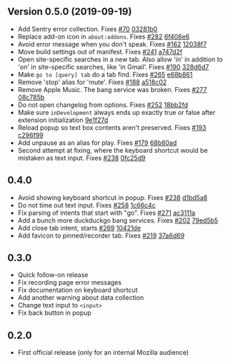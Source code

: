 ## Version 0.5.0 (2019-09-19)

- Add Sentry error collection. Fixes [#70](https://github.com/mozilla-services/screenshots/issues/70) [03281b0](https://github.com/mozilla-services/screenshots/commit/03281b0)
- Replace add-on icon in `about:addons`. Fixes [#282](https://github.com/mozilla-services/screenshots/issues/282) [6f408e6](https://github.com/mozilla-services/screenshots/commit/6f408e6)
- Avoid error message when you don't speak. Fixes [#162](https://github.com/mozilla-services/screenshots/issues/162) [12038f7](https://github.com/mozilla-services/screenshots/commit/12038f7)
- Move build settings out of manifest. Fixes [#241](https://github.com/mozilla-services/screenshots/issues/241) [a747d2f](https://github.com/mozilla-services/screenshots/commit/a747d2f)
- Open site-specific searches in a new tab. Also allow 'in' in addition to 'on' in site-specific searches, like 'in Gmail'. Fixes [#190](https://github.com/mozilla-services/screenshots/issues/190) [328d6d7](https://github.com/mozilla-services/screenshots/commit/328d6d7)
- Make `go to [query] tab` do a tab find. Fixes [#265](https://github.com/mozilla-services/screenshots/issues/265) [e68b861](https://github.com/mozilla-services/screenshots/commit/e68b861)
- Remove 'stop' alias for 'mute'. Fixes [#188](https://github.com/mozilla-services/screenshots/issues/188) [a518c02](https://github.com/mozilla-services/screenshots/commit/a518c02)
- Remove Apple Music. The bang service was broken. Fixes [#277](https://github.com/mozilla-services/screenshots/issues/277) [08c785b](https://github.com/mozilla-services/screenshots/commit/08c785b)
- Do not open changelog from options. Fixes [#252](https://github.com/mozilla-services/screenshots/issues/252) [18bb2fd](https://github.com/mozilla-services/screenshots/commit/18bb2fd)
- Make sure `inDevelopment` always ends up exactly true or false after extension initialization [9e1f27d](https://github.com/mozilla-services/screenshots/commit/9e1f27d)
- Reload popup so text box contents aren't preserved. Fixes [#193](https://github.com/mozilla-services/screenshots/issues/193) [c296f99](https://github.com/mozilla-services/screenshots/commit/c296f99)
- Add unpause as an alias for play. Fixes [#179](https://github.com/mozilla-services/screenshots/issues/179) [68b80ad](https://github.com/mozilla-services/screenshots/commit/68b80ad)
- Second attempt at fixing, where the keyboard shortcut would be mistaken as text input. Fixes [#238](https://github.com/mozilla-services/screenshots/issues/238) [0fc25d9](https://github.com/mozilla-services/screenshots/commit/0fc25d9)

## 0.4.0

- Avoid showing keyboard shortcut in popup. Fixes [#238](https://github.com/mozilla-services/screenshots/issues/238) [d1bd5a8](https://github.com/mozilla-services/screenshots/commit/d1bd5a8)
- Do not time out text input. Fixes [#258](https://github.com/mozilla-services/screenshots/issues/258) [1c66c4c](https://github.com/mozilla-services/screenshots/commit/1c66c4c)
- Fix parsing of intents that start with "go". Fixes [#271](https://github.com/mozilla-services/screenshots/issues/271) [ac3111a](https://github.com/mozilla-services/screenshots/commit/ac3111a)
- Add a bunch more duckduckgo bang services. Fixes [#202](https://github.com/mozilla-services/screenshots/issues/202) [79ed5b5](https://github.com/mozilla-services/screenshots/commit/79ed5b5)
- Add close tab intent, starts [#269](https://github.com/mozilla-services/screenshots/issues/269) [10421de](https://github.com/mozilla-services/screenshots/commit/10421de)
- Add favicon to pinned/recorder tab. Fixes [#219](https://github.com/mozilla-services/screenshots/issues/219) [37a6d69](https://github.com/mozilla-services/screenshots/commit/37a6d69)

## 0.3.0

- Quick follow-on release
- Fix recording page error messages
- Fix documentation on keyboard shortcut
- Add another warning about data collection
- Change text input to `<input>`
- Fix back button in popup

## 0.2.0

- First official release (only for an internal Mozilla audience)
